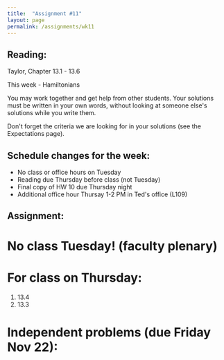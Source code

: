 ```yaml
---
title:  "Assignment #11"
layout: page
permalink: /assignments/wk11
---
```


## Reading:  
Taylor, Chapter 13.1 - 13.6

This week - Hamiltonians

You may work together and get help from other students. Your solutions must be written in your own words, without looking at someone else's solutions while you write them.

Don't forget the criteria we are looking for in your solutions (see the Expectations page).

## Schedule changes for the week:
 - No class or office hours on Tuesday
 - Reading due Thursday before class (not Tuesday)
 - Final copy of HW 10 due Thursday night
 - Additional office hour Thursay 1-2 PM in Ted's office (L109)

## Assignment:
# No class Tuesday! (faculty plenary)

# For class on Thursday:

1. 13.4
2. 13.3

# Independent problems (due Friday Nov 22):

